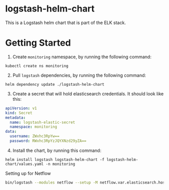 # logstash-helm-chart
This is a Logstash helm chart that is part of the ELK stack.
# Getting Started
1. Create `monitoring` namespace, by running the following command:
```shell
kubectl create ns monitoring
```
2. Pull `logstash` dependencies, by running the following command:
```shell
helm dependency update ./logstash-helm-chart
```
3. Create a secret that will hold elasticsearch credentials. It should look like this:
```yaml
apiVersion: v1
kind: Secret
metadata:
  name: logstash-elastic-secret
  namespace: monitoring
data:
  username: ZWxhc3RpYw==
  password: RWxhc3RpYzJQYXNzd29yZA==
```
4. Install the chart, by running this command:
```shell
helm install logstash logstash-helm-chart -f logstash-helm-chart/values.yaml -n monitoring
```

Setting up for Netflow
```bash
bin/logstash --modules netflow --setup -M netflow.var.elasticsearch.hosts=elastic.database:9200 -M netflow.var.elasticsearch.username=Elastic2Passwordroot -M netflow.var.elasticsearch.password=Elastic2Passwordroot -M netflow.var.kibana.host=10.96.195.40:5601 -M netflow.var.kibana.username=elastic -M netflow.var.kibana.password=Elastic2Passwordroot -M netflow.var.kibana.scheme=http -M netflow.var.kibana.ssl.enabled=false -M netflow.var.kibana.ssl.verification_mode=disable -M netflow.var.input.udp.port=2055 --path.data /usr/share/logstash/netflow-data --path.logs /usr/share/logstash/logstash.log

```

